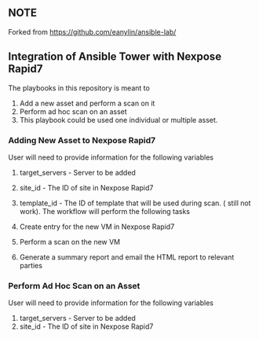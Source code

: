 ## NOTE
Forked from https://github.com/eanylin/ansible-lab/


## Integration of Ansible Tower with Nexpose Rapid7

The playbooks in this repository is meant to

1. Add a new asset and perform a scan on it
2. Perform ad hoc scan on an asset
3. This playbook could be used one individual or multiple asset.

### Adding New Asset to Nexpose Rapid7

User will need to provide information for the following variables

1. target_servers - Server to be added
2. site_id - The ID of site in Nexpose Rapid7
3. template_id - The ID of template that will be used during scan. ( still not work).
The workflow will perform the following tasks

1. Create entry for the new VM in Nexpose Rapid7
2. Perform a scan on the new VM
3. Generate a summary report and email the HTML report to relevant parties


### Perform Ad Hoc Scan on an Asset

User will need to provide information for the following variables

1. target_servers - Server to be added
2. site_id - The ID of site in Nexpose Rapid7
